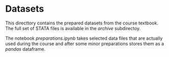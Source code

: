 # Datasets

This directtory contains the prepared datasets from the course textbook. The full set of STATA files is available in the *archive* subdirectoy.

The notebook *preparations.ipynb* takes selected data files that are actually used during the course and after some minor preparations stores them as a *pandas* dataframe.

